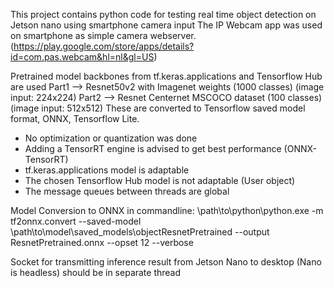 This project contains python code for testing real time object detection on Jetson nano using smartphone camera input
The IP Webcam app was used on smartphone as simple camera webserver.
(https://play.google.com/store/apps/details?id=com.pas.webcam&hl=nl&gl=US)

Pretrained model backbones from tf.keras.applications and Tensorflow Hub are used
Part1 --> Resnet50v2 with Imagenet weights (1000 classes) (image input: 224x224)
Part2 --> Resnet Centernet MSCOCO dataset (100 classes) (image input: 512x512)
These are converted to Tensorflow saved model format, ONNX, Tensorflow Lite.

- No optimization or quantization was done
- Adding a TensorRT engine is advised to get best performance (ONNX-TensorRT)  
- tf.keras.applications model is adaptable
- The chosen Tensorflow Hub model is not adaptable (User object)
- The message queues between threads are global

Model Conversion to ONNX in commandline:
\path\to\python\python.exe -m tf2onnx.convert --saved-model \path\to\model\saved_models\objectResnetPretrained 
--output ResnetPretrained.onnx --opset 12 --verbose

Socket for transmitting inference result from Jetson Nano to desktop (Nano is headless) should be in separate thread